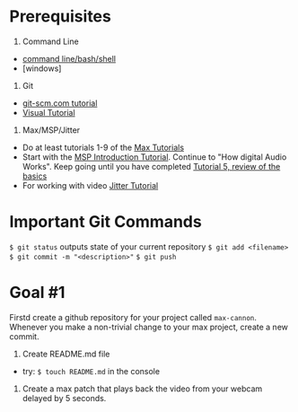 # Prerequisites

1. Command Line
  - [command line/bash/shell](http://blog.teamtreehouse.com/introduction-to-the-mac-os-x-command-line)
  - [windows]
1. Git
  - [git-scm.com tutorial](https://git-scm.com/book/en/v2/Git-Basics-Getting-a-Git-Repository)
  - [Visual Tutorial](http://learngitbranching.js.org/)
1. Max/MSP/Jitter
  - Do at least tutorials 1-9 of the [Max Tutorials](https://docs.cycling74.com/max7)
  - Start with the [MSP Introduction Tutorial](https://docs.cycling74.com/max7/tutorials/01_mspintro). Continue to "How digital Audio Works". Keep going until you have completed [Tutorial 5, review of the basics](https://docs.cycling74.com/max7/tutorials/05_mspbasicchapter05)
  - For working with video [Jitter Tutorial](https://docs.cycling74.com/max7/tutorials/jitindex)

# Important Git Commands

`$ git status` outputs state of your current repository
`$ git add <filename>`
`$ git commit -m "<description>"`
`$ git push`

# Goal #1

Firstd create a github repository for your project called `max-cannon`. Whenever you make a non-trivial change to your max project, create a new commit.

1. Create README.md file
  - try: `$ touch README.md` in the console
1. Create a max patch that plays back the video from your webcam delayed by 5 seconds.
